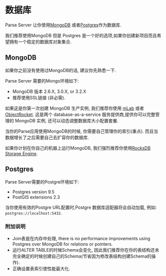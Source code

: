 # 数据库

Parse Server 让你使用[MongoDB](https://www.mongodb.org/) 或者[Postgres](https://www.postgresql.org/)作为数据库.

我们推荐使用MongoDB 但是 Postgres 是一个好的选项,如果你创建新项目而且希望拥有一个稳定的数据库对象集合.

## MongoDB

如果你之前没有使用过MongoDB的话, 建议你先熟悉一下.

Parse Server 需要的Mongo环境如下:

* MongoDB 版本 2.6.X, 3.0.X, or 3.2.X
* 推荐使用SSL链接 (非必需).

如果这是你第一次创建 MongoDB 生产实例, 我们推荐你使用 [mLab](http://www.mLab.com) 或者 [ObjectRocket](https://objectrocket.com/). 这是两个 database-as-a-service 服务提供商,提供你可以完整管理的 MongoDB 实例, 还可以动态调整数据库大小配置套餐.

当你的Parse应用使用MongoDB的时候, 你需要自己管理你的索引(重点). 而且当数据增长了之后需要自己去扩容你的数据库.

如果你计划在你自己的机器上运行MongoDB, 我们强烈推荐你使用[RocksDB Storage Engine](#using-mongodb--rocksdb).

## Postgres

Parse Server需要的Postgre环境如下:

* Postgres version 9.5
* PostGIS extensions 2.3

当你使用有效的Postgre URL配置时,Postgre 数据库适配器将会自动加载, 例如: `postgres://localhost:5432`.

### 附加说明

* Join表是在内存中处理, there is no performance improvements using Postgres over MongoDB for relations or pointers.
* 运行ALTER TABLE的时候Schema会变化, 因此我们推荐你在你的表结构还未完全确定的时候创建自己的Schema(节省因为修改表结构创建Schema的操作).
* 正确设置表索引使性能最大化.
